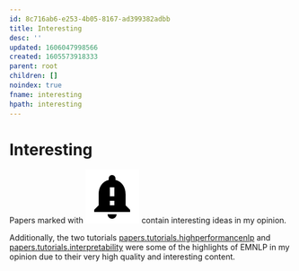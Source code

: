 ```yaml
---
id: 8c716ab6-e253-4b05-8167-ad399382adbb
title: Interesting
desc: ''
updated: 1606047998566
created: 1605573918333
parent: root
children: []
noindex: true
fname: interesting
hpath: interesting
---
```

# Interesting

Papers marked with ![](../assets/images/2020-11-22-13-15-42.png) contain interesting ideas in my opinion.

Additionally, the two tutorials [papers.tutorials.highperformancenlp](e39f3c52-6243-44f1-ae28-c4f07fa6cf20) and [papers.tutorials.interpretability](f3bc9db2-5cbb-4cdf-9845-af076d2f77f4) were some of the highlights of EMNLP in my opinion due to their very high quality and interesting content.


